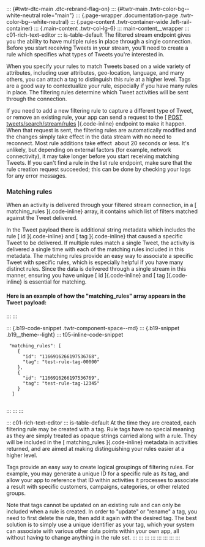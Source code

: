 ::: {#twtr-dtc-main .dtc-rebrand-flag-on}
::: {#twtr-main .twtr-color-bg--white-neutral role="main"}
::: {.page-wrapper .documentation-page .twtr-color-bg--white-neutral}
::: {.page-content .twtr-container-wide .left-rail-container}
::: {.main-content .twtr-col-lg-6}
::: main-content__wrapper
::: c01-rich-text-editor
::: is-table-default
The filtered stream endpoint gives you the ability to have multiple
rules in place through a single connection. Before you start receiving
Tweets in your stream, you'll need to create a rule which specifies what
types of Tweets you're interested in.

When you specify your rules to match Tweets based on a wide variety of
attributes, including user attributes, geo-location, language, and many
others, you can attach a tag to distinguish this rule at a higher level.
Tags are a good way to contextualize your rule, especially if you have
many rules in place. The filtering rules determine which Tweet
activities will be sent through the connection.

If you need to add a new filtering rule to capture a different type of
Tweet, or remove an existing rule, your app can send a request to the [
[POST
tweets/search/stream/rules](/en/docs/twitter-api/tweets/filtered-stream/api-reference/post-tweets-search-stream-rules.html)
]{.code-inline} endpoint to make it happen. When that request is sent,
the filtering rules are automatically modified and the changes simply
take effect in the data stream with no need to reconnect. Most rule
additions take effect  about 20 seconds or less. It's unlikely, but
depending on external factors (for example, network connectivity), it
may take longer before you start receiving matching Tweets. If you can't
find a rule in the list rule endpoint, make sure that the rule creation
request succeeded; this can be done by checking your logs for any error
messages.

### Matching rules

When an activity is delivered through your filtered stream connection,
in a [ matching_rules ]{.code-inline} array, it contains which list of
filters matched against the Tweet delivered.

In the Tweet payload there is additional string metadata which includes
the rule [ id ]{.code-inline} and [ tag ]{.code-inline} that caused a
specific Tweet to be delivered. If multiple rules match a single Tweet,
the activity is delivered a single time with each of the matching rules
included in this metadata. The matching rules provide an easy way to
associate a specific Tweet with specific rules, which is especially
helpful if you have many distinct rules. Since the data is delivered
through a single stream in this manner, ensuring you have unique [ id
]{.code-inline} and [ tag ]{.code-inline} is essential for matching.

#### Here is an example of how the "matching_rules" array appears in the Tweet payload: 
:::
:::

::: {.b19-code-snippet .twtr-component-space--md}
::: {.b19-snippet .b19__theme--light}
::: t05-inline-code-snippet
``` {.line-numbers .t05__pre--with-button}
 "matching_rules": [
    {
      "id": "1166916266197536768",
      "tag": "test-rule-tag-00000"
    },
    {
      "id": "1166916266197536769",
      "tag": "test-rule-tag-12345"
    }
  ]
    
```
:::
:::
:::

::: c01-rich-text-editor
::: is-table-default
At the time they are created, each filtering rule may be created with a
tag. Rule tags have no special meaning as they are simply treated as
opaque strings carried along with a rule. They will be included in the [
matching_rules ]{.code-inline} metadata in activities returned, and are
aimed at making distinguishing your rules easier at a higher level.

Tags provide an easy way to create logical groupings of filtering rules.
For example, you may generate a unique ID for a specific rule as its
tag, and allow your app to reference that ID within activities it
processes to associate a result with specific customers, campaigns,
categories, or other related groups.

Note that tags cannot be updated on an existing rule and can only be
included when a rule is created. In order to "update" or "rename" a tag,
you need to first delete the rule, then add it again with the desired
tag. The best solution is to simply use a unique identifier as your tag,
which your system can associate with various other data points within
your own app, all without having to change anything in the rule set.
:::
:::
:::
:::
:::
:::
:::
:::
